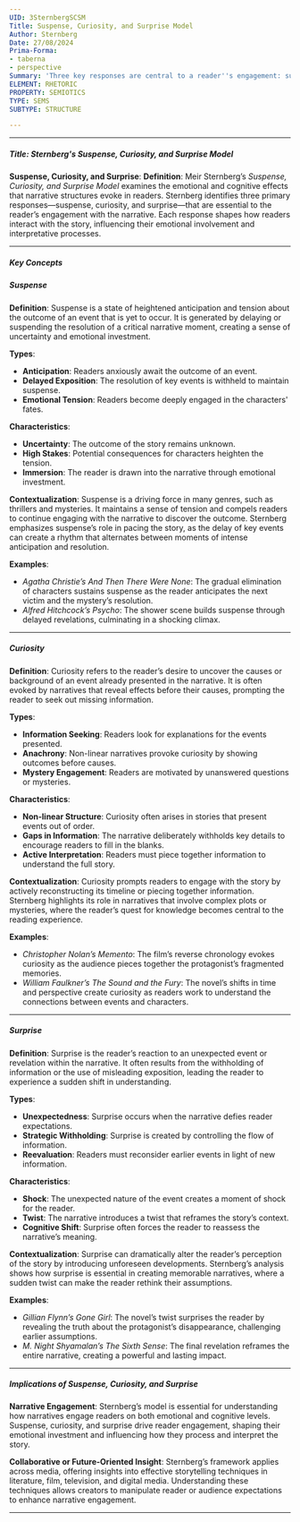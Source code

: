 ```yaml
---
UID: 3SternbergSCSM
Title: Suspense, Curiosity, and Surprise Model
Author: Sternberg
Date: 27/08/2024
Prima-Forma:
- taberna
- perspective
Summary: 'Three key responses are central to a reader''s engagement: suspense, curiosity, and surprise.'
ELEMENT: RHETORIC
PROPERTY: SEMIOTICS
TYPE: SEMS
SUBTYPE: STRUCTURE

---
```

---

##### Title: **Sternberg's Suspense, Curiosity, and Surprise Model**

**Suspense, Curiosity, and Surprise**:
   **Definition**: Meir Sternberg’s *Suspense, Curiosity, and Surprise Model* examines the emotional and cognitive effects that narrative structures evoke in readers. Sternberg identifies three primary responses—suspense, curiosity, and surprise—that are essential to the reader’s engagement with the narrative. Each response shapes how readers interact with the story, influencing their emotional involvement and interpretative processes.

---

##### Key Concepts

##### Suspense

**Definition**:
   Suspense is a state of heightened anticipation and tension about the outcome of an event that is yet to occur. It is generated by delaying or suspending the resolution of a critical narrative moment, creating a sense of uncertainty and emotional investment.

**Types**:
   - **Anticipation**: Readers anxiously await the outcome of an event.
   - **Delayed Exposition**: The resolution of key events is withheld to maintain suspense.
   - **Emotional Tension**: Readers become deeply engaged in the characters' fates.

**Characteristics**:
   - **Uncertainty**: The outcome of the story remains unknown.
   - **High Stakes**: Potential consequences for characters heighten the tension.
   - **Immersion**: The reader is drawn into the narrative through emotional investment.

**Contextualization**:
   Suspense is a driving force in many genres, such as thrillers and mysteries. It maintains a sense of tension and compels readers to continue engaging with the narrative to discover the outcome. Sternberg emphasizes suspense’s role in pacing the story, as the delay of key events can create a rhythm that alternates between moments of intense anticipation and resolution.

**Examples**:
   - *Agatha Christie’s And Then There Were None*: The gradual elimination of characters sustains suspense as the reader anticipates the next victim and the mystery’s resolution.
   - *Alfred Hitchcock’s Psycho*: The shower scene builds suspense through delayed revelations, culminating in a shocking climax.

---

##### Curiosity

**Definition**:
   Curiosity refers to the reader’s desire to uncover the causes or background of an event already presented in the narrative. It is often evoked by narratives that reveal effects before their causes, prompting the reader to seek out missing information.

**Types**:
   - **Information Seeking**: Readers look for explanations for the events presented.
   - **Anachrony**: Non-linear narratives provoke curiosity by showing outcomes before causes.
   - **Mystery Engagement**: Readers are motivated by unanswered questions or mysteries.

**Characteristics**:
   - **Non-linear Structure**: Curiosity often arises in stories that present events out of order.
   - **Gaps in Information**: The narrative deliberately withholds key details to encourage readers to fill in the blanks.
   - **Active Interpretation**: Readers must piece together information to understand the full story.

**Contextualization**:
   Curiosity prompts readers to engage with the story by actively reconstructing its timeline or piecing together information. Sternberg highlights its role in narratives that involve complex plots or mysteries, where the reader’s quest for knowledge becomes central to the reading experience.

**Examples**:
   - *Christopher Nolan’s Memento*: The film’s reverse chronology evokes curiosity as the audience pieces together the protagonist’s fragmented memories.
   - *William Faulkner’s The Sound and the Fury*: The novel’s shifts in time and perspective create curiosity as readers work to understand the connections between events and characters.

---

##### Surprise

**Definition**:
   Surprise is the reader’s reaction to an unexpected event or revelation within the narrative. It often results from the withholding of information or the use of misleading exposition, leading the reader to experience a sudden shift in understanding.

**Types**:
   - **Unexpectedness**: Surprise occurs when the narrative defies reader expectations.
   - **Strategic Withholding**: Surprise is created by controlling the flow of information.
   - **Reevaluation**: Readers must reconsider earlier events in light of new information.

**Characteristics**:
   - **Shock**: The unexpected nature of the event creates a moment of shock for the reader.
   - **Twist**: The narrative introduces a twist that reframes the story’s context.
   - **Cognitive Shift**: Surprise often forces the reader to reassess the narrative’s meaning.

**Contextualization**:
   Surprise can dramatically alter the reader’s perception of the story by introducing unforeseen developments. Sternberg’s analysis shows how surprise is essential in creating memorable narratives, where a sudden twist can make the reader rethink their assumptions.

**Examples**:
   - *Gillian Flynn’s Gone Girl*: The novel’s twist surprises the reader by revealing the truth about the protagonist’s disappearance, challenging earlier assumptions.
   - *M. Night Shyamalan’s The Sixth Sense*: The final revelation reframes the entire narrative, creating a powerful and lasting impact.

---

##### Implications of Suspense, Curiosity, and Surprise

**Narrative Engagement**:
   Sternberg’s model is essential for understanding how narratives engage readers on both emotional and cognitive levels. Suspense, curiosity, and surprise drive reader engagement, shaping their emotional investment and influencing how they process and interpret the story.

**Collaborative or Future-Oriented Insight**:
   Sternberg’s framework applies across media, offering insights into effective storytelling techniques in literature, film, television, and digital media. Understanding these techniques allows creators to manipulate reader or audience expectations to enhance narrative engagement.

---
